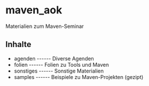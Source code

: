 # maven_aok
Materialien zum Maven-Seminar

## Inhalte
- agenden ------ Diverse Agenden	
- folien ------ Folien zu Tools und Maven
- sonstiges ------ Sonstige Materialien
- samples ------ Beispiele zu Maven-Projekten (gezipt)
